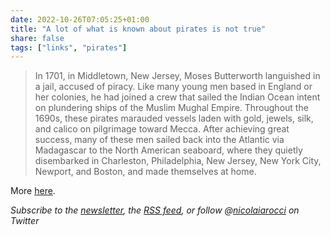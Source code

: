 ```yaml
---
date: 2022-10-26T07:05:25+01:00
title: "A lot of what is known about pirates is not true"
share: false
tags: ["links", "pirates"]
---
```

> In 1701, in Middletown, New Jersey, Moses Butterworth languished in a jail,
> accused of piracy. Like many young men based in England or her colonies, he
> had joined a crew that sailed the Indian Ocean intent on plundering ships of
> the Muslim Mughal Empire. Throughout the 1690s, these pirates marauded
> vessels laden with gold, jewels, silk, and calico on pilgrimage toward Mecca.
> After achieving great success, many of these men sailed back into the
> Atlantic via Madagascar to the North American seaboard, where they quietly
> disembarked in Charleston, Philadelphia, New Jersey, New York City, Newport,
> and Boston, and made themselves at home.

More [here](https://www.neh.gov/humanities/2017/winter/feature/lot-what-known-about-pirates-not-true-and-lot-what-true-not-known).

*Subscribe to the [newsletter][nl], the [RSS feed][rss], or follow @[nicolaiarocci][tw] on Twitter*

 [rss]: https://nicolaiarocci.com/index.xml
 [tw]: http://twitter.com/nicolaiarocci
 [nl]: https://nicolaiarocci.substack.com
